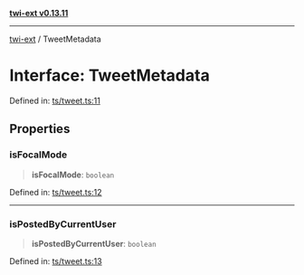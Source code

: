 [**twi-ext v0.13.11**](../README.md)

***

[twi-ext](../README.md) / TweetMetadata

# Interface: TweetMetadata

Defined in: [ts/tweet.ts:11](https://github.com/Robot-Inventor/twi-ext/blob/ca9aa16d00fd1678b6d68eb08a737e49940e6543/src/ts/tweet.ts#L11)

## Properties

### isFocalMode

> **isFocalMode**: `boolean`

Defined in: [ts/tweet.ts:12](https://github.com/Robot-Inventor/twi-ext/blob/ca9aa16d00fd1678b6d68eb08a737e49940e6543/src/ts/tweet.ts#L12)

***

### isPostedByCurrentUser

> **isPostedByCurrentUser**: `boolean`

Defined in: [ts/tweet.ts:13](https://github.com/Robot-Inventor/twi-ext/blob/ca9aa16d00fd1678b6d68eb08a737e49940e6543/src/ts/tweet.ts#L13)
